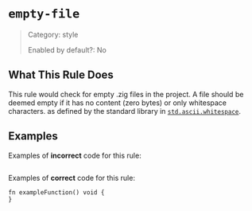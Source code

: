 # `empty-file`

> Category: style
>
> Enabled by default?: No

## What This Rule Does

This rule would check for empty .zig files in the project.
A file should be deemed empty if it has no content (zero bytes) or only whitespace characters.
as defined by the standard library in [`std.ascii.whitespace`](https://ziglang.org/documentation/master/std/#std.ascii.whitespace).

## Examples

Examples of **incorrect** code for this rule:

```zig

```

Examples of **correct** code for this rule:

```zig
fn exampleFunction() void {
}
```

